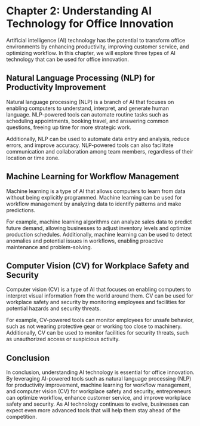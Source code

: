 Chapter 2: Understanding AI Technology for Office Innovation
============================================================

Artificial intelligence (AI) technology has the potential to transform office environments by enhancing productivity, improving customer service, and optimizing workflow. In this chapter, we will explore three types of AI technology that can be used for office innovation.

Natural Language Processing (NLP) for Productivity Improvement
--------------------------------------------------------------

Natural language processing (NLP) is a branch of AI that focuses on enabling computers to understand, interpret, and generate human language. NLP-powered tools can automate routine tasks such as scheduling appointments, booking travel, and answering common questions, freeing up time for more strategic work.

Additionally, NLP can be used to automate data entry and analysis, reduce errors, and improve accuracy. NLP-powered tools can also facilitate communication and collaboration among team members, regardless of their location or time zone.

Machine Learning for Workflow Management
----------------------------------------

Machine learning is a type of AI that allows computers to learn from data without being explicitly programmed. Machine learning can be used for workflow management by analyzing data to identify patterns and make predictions.

For example, machine learning algorithms can analyze sales data to predict future demand, allowing businesses to adjust inventory levels and optimize production schedules. Additionally, machine learning can be used to detect anomalies and potential issues in workflows, enabling proactive maintenance and problem-solving.

Computer Vision (CV) for Workplace Safety and Security
------------------------------------------------------

Computer vision (CV) is a type of AI that focuses on enabling computers to interpret visual information from the world around them. CV can be used for workplace safety and security by monitoring employees and facilities for potential hazards and security threats.

For example, CV-powered tools can monitor employees for unsafe behavior, such as not wearing protective gear or working too close to machinery. Additionally, CV can be used to monitor facilities for security threats, such as unauthorized access or suspicious activity.

Conclusion
----------

In conclusion, understanding AI technology is essential for office innovation. By leveraging AI-powered tools such as natural language processing (NLP) for productivity improvement, machine learning for workflow management, and computer vision (CV) for workplace safety and security, entrepreneurs can optimize workflow, enhance customer service, and improve workplace safety and security. As AI technology continues to evolve, businesses can expect even more advanced tools that will help them stay ahead of the competition.
